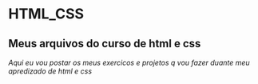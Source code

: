 # HTML_CSS

## Meus arquivos do curso de html e css

  _Aqui eu vou postar os meus exercicos e projetos q vou fazer duante meu apredizado de html e css_
